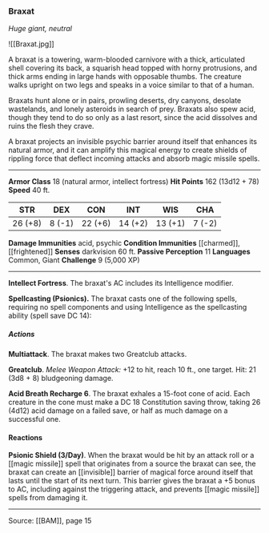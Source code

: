 ### Braxat
_Huge giant, neutral_

![[Braxat.jpg]]

A braxat is a towering, warm-blooded carnivore with a thick, articulated shell covering its back, a squarish head topped with horny protrusions, and thick arms ending in large hands with opposable thumbs. The creature walks upright on two legs and speaks in a voice similar to that of a human.

Braxats hunt alone or in pairs, prowling deserts, dry canyons, desolate wastelands, and lonely asteroids in search of prey. Braxats also spew acid, though they tend to do so only as a last resort, since the acid dissolves and ruins the flesh they crave.

A braxat projects an invisible psychic barrier around itself that enhances its natural armor, and it can amplify this magical energy to create shields of rippling force that deflect incoming attacks and absorb magic missile spells.




---

**Armor Class** 18 (natural armor, intellect fortress)
**Hit Points** 162 (13d12 + 78)
**Speed** 40 ft.

| STR     | DEX     | CON     | INT     | WIS     | CHA     |
|---------|---------|---------|---------|---------|---------|
| 26 (+8) | 8 (-1) | 22 (+6) | 14 (+2) | 13 (+1) | 7 (-2) |

**Damage Immunities** acid, psychic
**Condition Immunities** [[charmed]], [[frightened]]
**Senses** darkvision 60 ft.
**Passive Perception** 11
**Languages** Common, Giant
**Challenge** 9 (5,000 XP)

---

**Intellect Fortress**. The braxat's AC includes its Intelligence modifier.

**Spellcasting (Psionics).** The braxat casts one of the following spells, requiring no spell components and using Intelligence as the spellcasting ability (spell save DC 14):

##### Actions
**Multiattack**. The braxat makes two Greatclub attacks.

**Greatclub**. _Melee Weapon Attack:_ +12 to hit, reach 10 ft., one target. Hit: 21 (3d8 + 8) bludgeoning damage.

**Acid Breath Recharge 6**. The braxat exhales a 15-foot cone of acid. Each creature in the cone must make a DC 18 Constitution saving throw, taking 26 (4d12) acid damage on a failed save, or half as much damage on a successful one.

#### Reactions
**Psionic Shield (3/Day)**. When the braxat would be hit by an attack roll or a [[magic missile]] spell that originates from a source the braxat can see, the braxat can create an [[invisible]] barrier of magical force around itself that lasts until the start of its next turn. This barrier gives the braxat a +5 bonus to AC, including against the triggering attack, and prevents [[magic missile]] spells from damaging it.


---

Source: [[BAM]], page 15